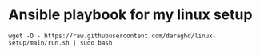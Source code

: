 # Ansible playbook for my linux setup  

```wget -O - https://raw.githubusercontent.com/daraghd/linux-setup/main/run.sh | sudo bash```
